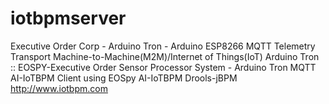 # iotbpmserver
Executive Order Corp - Arduino Tron - Arduino ESP8266 MQTT Telemetry Transport Machine-to-Machine(M2M)/Internet of Things(IoT) Arduino Tron :: EOSPY-Executive Order Sensor Processor System - Arduino Tron MQTT AI-IoTBPM Client using EOSpy AI-IoTBPM Drools-jBPM http://www.iotbpm.com

